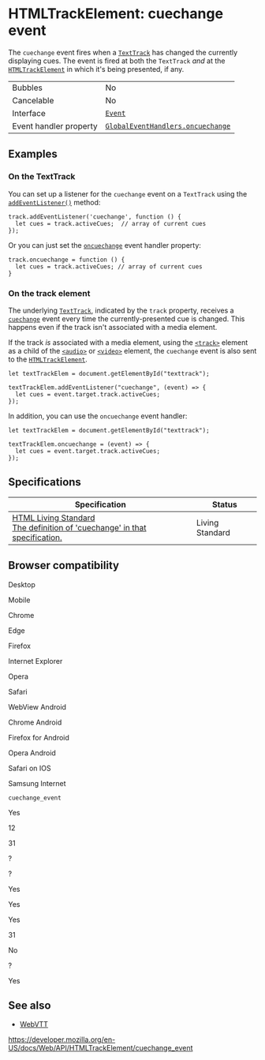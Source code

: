 HTMLTrackElement: cuechange event
=================================

The `cuechange` event fires when a [`TextTrack`](../texttrack) has changed the currently displaying cues. The event is fired at both the `TextTrack` *and* at the [`HTMLTrackElement`](../htmltrackelement) in which it's being presented, if any.

<table><tbody><tr class="odd"><td>Bubbles</td><td>No</td></tr><tr class="even"><td>Cancelable</td><td>No</td></tr><tr class="odd"><td>Interface</td><td><a href="../event"><code>Event</code></a></td></tr><tr class="even"><td>Event handler property</td><td><a href="../globaleventhandlers/oncuechange"><code>GlobalEventHandlers.oncuechange</code></a></td></tr></tbody></table>

Examples
--------

### On the TextTrack

You can set up a listener for the `cuechange` event on a `TextTrack` using the [`addEventListener()`](../eventtarget/addeventlistener) method:

    track.addEventListener('cuechange', function () {
      let cues = track.activeCues;  // array of current cues
    });

Or you can just set the [`oncuechange`](../globaleventhandlers/oncuechange) event handler property:

    track.oncuechange = function () {
      let cues = track.activeCues; // array of current cues
    }

### On the track element

The underlying [`TextTrack`](../texttrack), indicated by the <span class="page-not-created">`track`</span> property, receives a [`cuechange`](../texttrack/cuechange_event) event every time the currently-presented cue is changed. This happens even if the track isn't associated with a media element.

If the track *is* associated with a media element, using the [`<track>`](https://developer.mozilla.org/en-US/docs/Web/HTML/Element/track) element as a child of the [`<audio>`](https://developer.mozilla.org/en-US/docs/Web/HTML/Element/audio) or [`<video>`](https://developer.mozilla.org/en-US/docs/Web/HTML/Element/video) element, the `cuechange` event is also sent to the [`HTMLTrackElement`](../htmltrackelement).

    let textTrackElem = document.getElementById("texttrack");

    textTrackElem.addEventListener("cuechange", (event) => {
      let cues = event.target.track.activeCues;
    });

In addition, you can use the `oncuechange` event handler:

    let textTrackElem = document.getElementById("texttrack");

    textTrackElem.oncuechange = (event) => {
      let cues = event.target.track.activeCues;
    });

Specifications
--------------

<table><thead><tr class="header"><th>Specification</th><th>Status</th></tr></thead><tbody><tr class="odd"><td><a href="https://html.spec.whatwg.org/multipage/#event-media-cuechange">HTML Living Standard<br />
<span class="small">The definition of 'cuechange' in that specification.</span></a></td><td><span class="spec-living">Living Standard</span></td></tr></tbody></table>

Browser compatibility
---------------------

Desktop

Mobile

Chrome

Edge

Firefox

Internet Explorer

Opera

Safari

WebView Android

Chrome Android

Firefox for Android

Opera Android

Safari on IOS

Samsung Internet

`cuechange_event`

Yes

12

31

?

?

Yes

Yes

Yes

31

No

?

Yes

See also
--------

-   [WebVTT](https://developer.mozilla.org/en-US/docs/Glossary/WebVTT)

<a href="https://developer.mozilla.org/en-US/docs/Web/API/HTMLTrackElement/cuechange_event" class="_attribution-link">https://developer.mozilla.org/en-US/docs/Web/API/HTMLTrackElement/cuechange_event</a>
